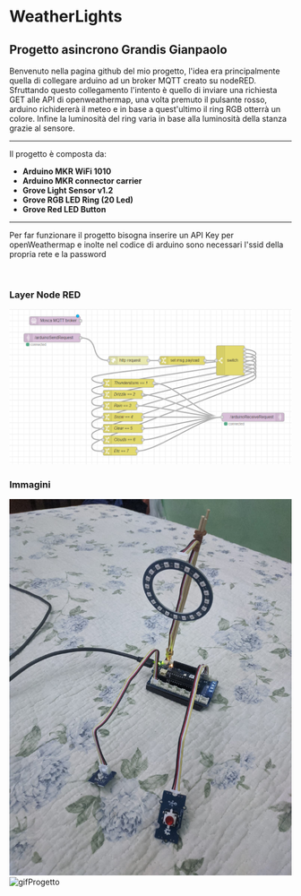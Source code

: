 # WeatherLights

## Progetto asincrono Grandis Gianpaolo

Benvenuto nella pagina github del mio progetto, l'idea era principalmente quella di collegare arduino ad un broker MQTT creato su nodeRED. Sfruttando questo collegamento l'intento è quello di inviare una richiesta GET alle API di openweathermap, una volta premuto il pulsante rosso, arduino richidererà il meteo e in base a quest'ultimo il ring RGB otterrà un colore. Infine la luminosità del ring varia in base alla luminosità della stanza grazie al sensore.

<hr>

Il progetto è composta da:
- **Arduino MKR WiFi 1010**
- **Arduino MKR connector carrier**
- **Grove Light Sensor v1.2**
- **Grove RGB LED Ring (20 Led)**
- **Grove Red LED Button**

<hr>

Per far funzionare il progetto bisogna inserire un API Key per openWeathermap e inolte nel codice di arduino sono necessari l'ssid della propria rete e la password

<br>

### Layer Node RED
<img src="img/LayerNodeRED.png"
     alt="NodeRED"/><br>

### Immagini 
<img src="img/img.jpeg"
     alt="imgProgetto"/><br>
     <img src="img/gif.gif"
     alt="gifProgetto"/><br>

